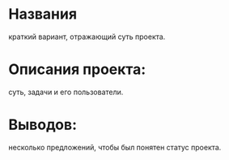 # Названия
краткий вариант, отражающий суть проекта.
# Описания проекта: 
суть, задачи и его пользователи.

# Выводов: 
несколько предложений, чтобы был понятен статус проекта.
